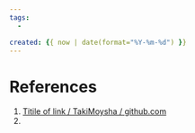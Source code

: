```yaml
---
tags:
  - 

created: {{ now | date(format="%Y-%m-%d") }}
---
```


# References
1. [Titile of link / TakiMoysha / github.com](https://github.com/TakiMoysha)
2. 


